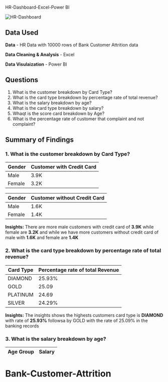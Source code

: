 HR-Dashboard-Excel-Power BI

![HR-Dashboard](https://github.com/user-attachments/assets/f9017065-3fb9-4c58-a3b8-410681868ee2)

## Data Used
**Data** - HR Data with 10000 rows of Bank Customer Attrition data

**Data Cleaning & Analysis** - Excel 

**Data Visulaization** - Power BI

## Questions
1. What is the customer breakdown by Card Type?
2. What is the card type breakdown by percentage rate of total revenue?
3. What is the salary breakdown by age?
4. What is the card type breakdown by salary?
5. Whaqt is the score card breakdown by Age?
6. What is the percentage rate of customer that complaint and not complaint?

## Summary of Findings

### 1. What is the customer breakdown by Card Type?

|Gender|Customer with Credit Card|
|-|-|
|Male|3.9K|
|Female|3.2K|

|Gender|Customer without Credit Card|
|-|-|
|Male|1.6K|
|Female|1.4K|

**Insights:** There are more male customers with credit card of **3.9K** while female are **3.2K** and while we have more customers without credit card of male with **1.6K** and female are **1.4K**


### 2. What is the card type breakdown by percentage rate of total revenue?

|Card Type|Percentage rate of total Revenue|
|-|-|
|DIAMOND|25.93%|
|GOLD|25.09|
|PLATINUM|24.69|
|SILVER|24.29%|

**Insights:** The insights shows the highests customers card type is **DIAMOND** with rate of **25.93%** followsa by GOLD with the rate of 25.09% in the banking records 


### 3. What is the salary breakdown by age?

|Age Group|Salary|
|-|-|












# Bank-Customer-Attrition
